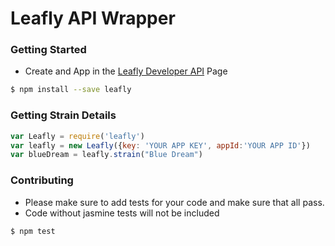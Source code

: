 # Leafly API Wrapper

### Getting Started
* Create and App in the [Leafly Developer API](http://developer.leafly.com) Page

```bash
$ npm install --save leafly
```

### Getting Strain Details
```javascript
var Leafly = require('leafly')
var leafly = new Leafly({key: 'YOUR APP KEY', appId:'YOUR APP ID'})
var blueDream = leafly.strain("Blue Dream")
```

### Contributing
* Please make sure to add tests for your code and make sure that all pass.
* Code without jasmine tests will not be included
```bash
$ npm test
```
